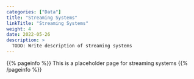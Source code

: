 ```yaml
---
categories: ["Data"]
title: "Streaming Systems"
linkTitle: "Streaming Systems"
weight: 4
date: 2022-05-26
description: >
  TODO: Write description of streaming systems
---
```


{{% pageinfo %}}
This is a placeholder page for streaming systems
{{% /pageinfo %}}
